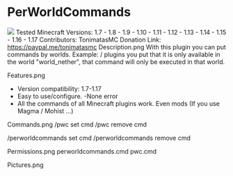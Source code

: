 # PerWorldCommands

[![](http://cf.way2muchnoise.eu/539286.svg)](https://www.curseforge.com/minecraft/mc-mods/539286)
Tested Minecraft Versions: 1.7 - 1.8 - 1.9 - 1.10 - 1.11 - 1.12 - 1.13 - 1.14 - 1.15 - 1.16 - 1.17
Contributors: TonimatasMC
Donation Link: https://paypal.me/tonimatasmc
Description.png
With this plugin you can put commands by worlds. Example: / plugins you put that it is only available in the world "world_nether", that command will only be executed in that world.

Features.png
- Version compatibility: 1.7-1.17
- Easy to use/configure.
-None error
- All the commands of all Minecraft plugins work. Even mods (If you use Magma / Mohist ...)

Commands.png
/pwc set cmd <example> <world> <world1> <world2>
/pwc remove cmd <example>

/perworldcommands set cmd <example> <world> <world1> <world2>
/perworldcommands remove cmd <example>


Permissions.png
perworldcommands.cmd
pwc.cmd

Pictures.png

